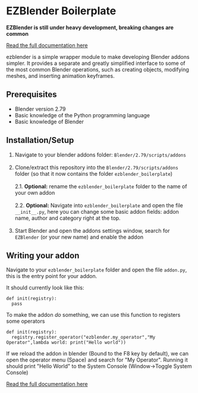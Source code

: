 # EZBlender Boilerplate

**EZBlender is still under heavy development, breaking changes are common**

[Read the full documentation here](https://anonoh.github.io/ezblender_docs/)

ezblender is a simple wrapper module to make developing Blender addons simpler. It provides a separate and greatly simplified interface to some of the most common Blender operations, such as creating objects, modifying meshes, and inserting animation keyframes.

## Prerequisites
* Blender version 2.79
* Basic knowledge of the Python programming language
* Basic knowledge of Blender

## Installation/Setup

1. Navigate to your blender addons folder: `Blender/2.79/scripts/addons`<br/><br/>
2. Clone/extract this repository into the `Blender/2.79/scripts/addons` folder (so that it now contains the folder `ezblender_boilerplate`)<br/><br/>
2.1. **Optional:** rename the `ezblender_boilerplate` folder to the name of your own addon<br/><br/>
2.2. **Optional:** Navigate into `ezblender_boilerplate` and open the file `__init__.py`, here you can change some basic addon fields: addon name, author and category right at the top.<br/><br/>
3. Start Blender and open the addons settings window, search for `EZBlender` (or your new name) and enable the addon

## Writing your addon

Navigate to your `ezblender_boilerplate` folder and open the file `addon.py`, this is the entry point for your addon. 

It should currently look like this: 

```
def init(registry):
  pass
```

To make the addon *do* something, we can use this function to registers some operators

```
def init(registry):
  registry.register_operator("ezblender.my_operator","My Operator",lambda world: print("Hello world"))
```

If we reload the addon in blender (Bound to the F8 key by default), we can open the operator menu (Space) and search for "My Operator". Running it should print "Hello World" to the System Console (Window->Toggle System Console)

[Read the full documentation here](https://anonoh.github.io/ezblender_docs/)